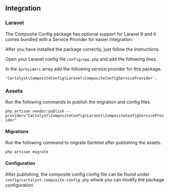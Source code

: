 ## Integration

### Laravel

The Composite Config package has optional support for Laravel 9 and it comes bundled with a Service Provider for easier integration.

After you have installed the package correctly, just follow the instructions.

Open your Laravel config file `config/app.php` and add the following lines.

In the `$providers` array add the following service provider for this package.

	'Cartalyst\CompositeConfig\Laravel\CompositeConfigServiceProvider',

### Assets

Run the following commands to publish the migration and config files.

`php artisan vendor:publish --provider="Cartalyst\CompositeConfig\Laravel\CompositeConfigServiceProvider"`

#### Migrations

Run the following command to migrate Sentinel after publishing the assets.

`php artisan migrate`

#### Configuration

After publishing, the composite config config file can be found under `config/cartalyst.composite-config.php` where you can modify the package configuration.
